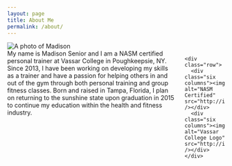 ```yaml
---
layout: page
title: About Me
permalink: /about/
---
```


<div class="row">

  <div class="six columns">
    <img alt="A photo of Madison" src="http://i.imgur.com/eoFtNAD.jpg" />
  </div>

  <div class="six columns">
    My name is Madison Senior and I am a NASM certified personal trainer at Vassar College in Poughkeepsie, NY. Since 2013, I have been working on developing my skills as a trainer and have a passion for helping others in and out of the gym through both personal training and group fitness classes. Born and raised in Tampa, Florida, I plan on returning to the sunshine state upon graduation in 2015 to continue my education within the health and fitness industry.

    <div class="row">
      <div class="six columns"><img alt="NASM Certified" src="http://i.imgur.com/Pf3JpBy.jpg" /></div>
      <div class="six columns"><img alt="Vassar College Logo" src="http://i.imgur.com/H743Dsc.png" /></div>
    </div>

  </div>

</div>
